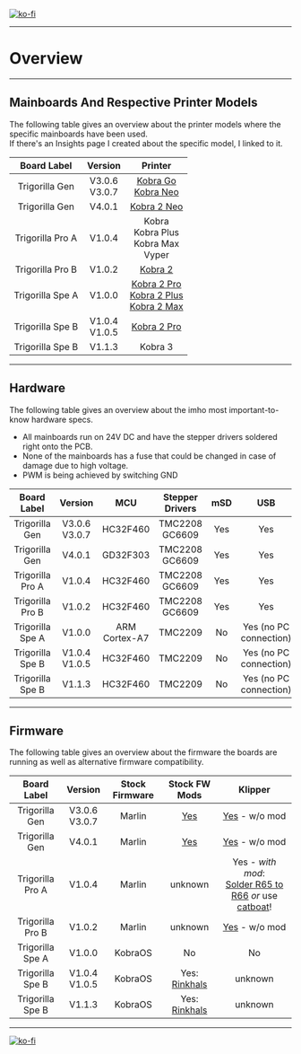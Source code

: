 <link rel=”manifest” href=”docs/manifest.webmanifest”>

[![ko-fi](https://ko-fi.com/img/githubbutton_sm.svg)](https://ko-fi.com/U6U5NPB51)  

---  

# Overview  


---

## Mainboards And Respective Printer Models 

The following table gives an overview about the printer models where the specific mainboards have been used.  
If there's an Insights page I created about the specific model, I linked to it.   

| Board Label | Version | Printer |
|:-----------:|:-------:|:-------:|
| Trigorilla Gen | V3.0.6 <br> V3.0.7 | [Kobra Go](https://1coderookie.github.io/KobraGoNeoInsights/hardware/mainboard/#trigorilla-v_306-stock) <br> [Kobra Neo](https://1coderookie.github.io/KobraGoNeoInsights/hardware/mainboard/#trigorilla-v_306-stock) |
| Trigorilla Gen | V4.0.1 | [Kobra 2 Neo](https://1coderookie.github.io/Kobra2NeoInsights/hardware/mainboard/#trigorilla-v_401-stock) | 
| Trigorilla Pro A | V1.0.4 | Kobra <br> Kobra Plus <br> Kobra Max <br> Vyper | 
| Trigorilla Pro B | V1.0.2 | [Kobra 2](https://1coderookie.github.io/Kobra2Insights/hardware/mainboard/#trigorilla-pro-b-v_102-stock) | 
| Trigorilla Spe A | V1.0.0 | [Kobra 2 Pro](https://1coderookie.github.io/Kobra2ProInsights/hardware/mainboard/#trigorilla_spe_a_v100-stock) <br> [Kobra 2 Plus](https://1coderookie.github.io/Kobra2PlusInsights/hardware/mainboard/#trigorilla_spe_a_v100-stock) <br> [Kobra 2 Max](https://1coderookie.github.io/Kobra2MaxInsights/hardware/mainboard/#trigorilla_spe_a_v100-stock) | 
| Trigorilla Spe B | V1.0.4 <br> V1.0.5 | [Kobra 2 Pro](https://1coderookie.github.io/Kobra2ProInsights/hardware/mainboard/#trigorilla_spe_b_v10x-stock-new-revision) |
| Trigorilla Spe B | V1.1.3 | Kobra 3 | 

---

## Hardware

The following table gives an overview about the imho most important-to-know hardware specs.  

- All mainboards run on 24V DC and have the stepper drivers soldered right onto the PCB.  
- None of the mainboards has a fuse that could be changed in case of damage due to high voltage.  
- PWM is being achieved by switching GND 

| Board Label | Version | MCU | Stepper Drivers | mSD | USB | WiFi | 
|:-----------:|:-------:|:---:|:---------------:|:---:|:---:|:----:|
| Trigorilla Gen | V3.0.6 <br> V3.0.7 |  HC32F460 | TMC2208 <br> GC6609 | Yes | Yes | No |
| Trigorilla Gen | V4.0.1 | GD32F303 | TMC2208 <br> GC6609 |  Yes | Yes | No |
| Trigorilla Pro A | V1.0.4 | HC32F460 | TMC2208 <br> GC6609 |  Yes | Yes | No |
| Trigorilla Pro B | V1.0.2 | HC32F460 | TMC2208 <br> GC6609 |  Yes | Yes | No |
| Trigorilla Spe A | V1.0.0 | ARM Cortex-A7 | TMC2209 |  No | Yes (no PC connection) | Yes |
| Trigorilla Spe B | V1.0.4 <br> V1.0.5 | HC32F460 | TMC2209 |  No | Yes (no PC connection) | Yes |
| Trigorilla Spe B | V1.1.3 | HC32F460 | TMC2209 | No | Yes (no PC connection) | Yes |

---

## Firmware

The following table gives an overview about the firmware the boards are running as well as alternative firmware compatibility.  


| Board Label | Version | Stock Firmware | Stock FW Mods | Klipper |
|:-----------:|:-------:|:--------------:|:-------:|:-------------:|
| Trigorilla Gen | V3.0.6 <br> V3.0.7 | Marlin | [Yes](https://1coderookie.github.io/KobraGoNeoInsights/firmware/fw_marlin/#mods) | [Yes](https://github.com/1coderookie/Klipper4KobraGoNeo) - w/o mod |
| Trigorilla Gen | V4.0.1 | Marlin | [Yes](https://1coderookie.github.io/Kobra2NeoInsights/firmware/fw_marlin/#mods) | [Yes](https://github.com/1coderookie/Klipper4Kobra2series/tree/main/Kobra2Neo) - w/o mod |  
| Trigorilla Pro A | V1.0.4 | Marlin | unknown | Yes - *with mod*: <br> [Solder R65 to R66](https://klipper.discourse.group/t/support-for-hdsc-chips-hc32f460/2860/54) *or* use [catboat](https://github.com/printers-for-people/catboat)! |
| Trigorilla Pro B | V1.0.2 | Marlin | unknown | [Yes](https://github.com/1coderookie/Klipper4Kobra2series/tree/main/Kobra2) - w/o mod |
| Trigorilla Spe A | V1.0.0 | KobraOS | No | No |
| Trigorilla Spe B | V1.0.4 <br> V1.0.5 | KobraOS | Yes: [Rinkhals](https://github.com/jbatonnet/Rinkhals) | unknown | 
| Trigorilla Spe B | V1.1.3 |KobraOS | Yes: [Rinkhals](https://github.com/jbatonnet/Rinkhals) | unknown | 

---

[![ko-fi](https://ko-fi.com/img/githubbutton_sm.svg)](https://ko-fi.com/U6U5NPB51)  
 
